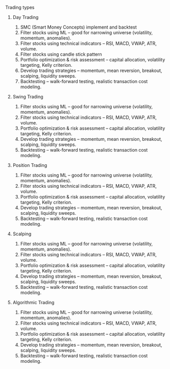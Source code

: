 Trading types

1. Day Trading
	1. SMC (Smart Money Concepts) implement and backtest
	1.	Filter stocks using ML – good for narrowing universe (volatility, momentum, anomalies).
	2.	Filter stocks using technical indicators – RSI, MACD, VWAP, ATR, volume.
	3.	Filter stocks using candle stick pattern
	4.	Portfolio optimization & risk assessment – capital allocation, volatility targeting, Kelly criterion.
	5.	Develop trading strategies – momentum, mean reversion, breakout, scalping, liquidity sweeps.
	6.	Backtesting – walk-forward testing, realistic transaction cost modeling.

2. Swing Trading
	1.	Filter stocks using ML – good for narrowing universe (volatility, momentum, anomalies).
	2.	Filter stocks using technical indicators – RSI, MACD, VWAP, ATR, volume.
	3.	Portfolio optimization & risk assessment – capital allocation, volatility targeting, Kelly criterion.
	4.	Develop trading strategies – momentum, mean reversion, breakout, scalping, liquidity sweeps.
	5.	Backtesting – walk-forward testing, realistic transaction cost modeling.
3. Position Trading
    1.	Filter stocks using ML – good for narrowing universe (volatility, momentum, anomalies).
    2.	Filter stocks using technical indicators – RSI, MACD, VWAP, ATR, volume.
    3.	Portfolio optimization & risk assessment – capital allocation, volatility targeting, Kelly criterion.
    4.	Develop trading strategies – momentum, mean reversion, breakout, scalping, liquidity sweeps.
    5.	Backtesting – walk-forward testing, realistic transaction cost modeling.
4. Scalping
    1.	Filter stocks using ML – good for narrowing universe (volatility, momentum, anomalies).
    2.	Filter stocks using technical indicators – RSI, MACD, VWAP, ATR, volume.
    3.	Portfolio optimization & risk assessment – capital allocation, volatility targeting, Kelly criterion.
    4.	Develop trading strategies – momentum, mean reversion, breakout, scalping, liquidity sweeps.
    5.	Backtesting – walk-forward testing, realistic transaction cost modeling.
5. Algorithmic Trading
	1.	Filter stocks using ML – good for narrowing universe (volatility, momentum, anomalies).
	2.	Filter stocks using technical indicators – RSI, MACD, VWAP, ATR, volume.
	3.	Portfolio optimization & risk assessment – capital allocation, volatility targeting, Kelly criterion.
	4.	Develop trading strategies – momentum, mean reversion, breakout, scalping, liquidity sweeps.
	5.	Backtesting – walk-forward testing, realistic transaction cost modeling.
